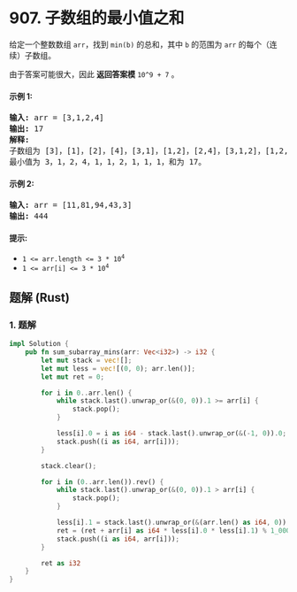 # 907. 子数组的最小值之和
给定一个整数数组 `arr`，找到 `min(b)` 的总和，其中 `b` 的范围为 `arr` 的每个（连续）子数组。

由于答案可能很大，因此 **返回答案模** `10^9 + 7` 。

#### 示例 1:
<pre>
<strong>输入:</strong> arr = [3,1,2,4]
<strong>输出:</strong> 17
<strong>解释:</strong>
子数组为 [3]，[1]，[2]，[4]，[3,1]，[1,2]，[2,4]，[3,1,2]，[1,2,4]，[3,1,2,4]。
最小值为 3，1，2，4，1，1，2，1，1，1，和为 17。
</pre>

#### 示例 2:
<pre>
<strong>输入:</strong> arr = [11,81,94,43,3]
<strong>输出:</strong> 444
</pre>

#### 提示:
* <code>1 <= arr.length <= 3 * 10<sup>4</sup></code>
* <code>1 <= arr[i] <= 3 * 10<sup>4</sup></code>

## 题解 (Rust)

### 1. 题解
```Rust
impl Solution {
    pub fn sum_subarray_mins(arr: Vec<i32>) -> i32 {
        let mut stack = vec![];
        let mut less = vec![(0, 0); arr.len()];
        let mut ret = 0;

        for i in 0..arr.len() {
            while stack.last().unwrap_or(&(0, 0)).1 >= arr[i] {
                stack.pop();
            }

            less[i].0 = i as i64 - stack.last().unwrap_or(&(-1, 0)).0;
            stack.push((i as i64, arr[i]));
        }

        stack.clear();

        for i in (0..arr.len()).rev() {
            while stack.last().unwrap_or(&(0, 0)).1 > arr[i] {
                stack.pop();
            }

            less[i].1 = stack.last().unwrap_or(&(arr.len() as i64, 0)).0 - i as i64;
            ret = (ret + arr[i] as i64 * less[i].0 * less[i].1) % 1_000_000_007;
            stack.push((i as i64, arr[i]));
        }

        ret as i32
    }
}
```
